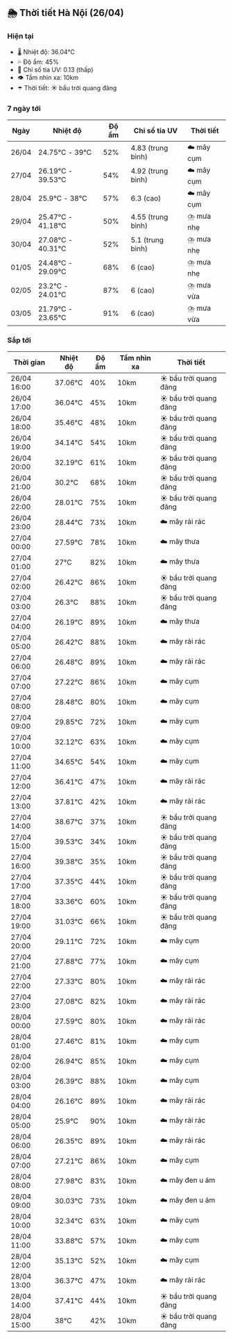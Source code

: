 ## 🌦️ Thời tiết Hà Nội (26/04)

### Hiện tại

- 🌡️ Nhiệt độ: 36.04℃
- 💦 Độ ẩm: 45%
- 🌟 Chỉ số tia UV: 0.13 (thấp)
- 👁️ Tầm nhìn xa: 10km
- ☂️ Thời tiết: ☀️ bầu trời quang đãng

### 7 ngày tới

| Ngày | Nhiệt độ | Độ ẩm | Chỉ số tia UV | Thời tiết |
| --- | --- | --- | --- | --- |
| 26/04 | 24.75℃ - 39℃ | 52% | 4.83 (trung bình) | ☁️ mây cụm |
| 27/04 | 26.19℃ - 39.53℃ | 54% | 4.92 (trung bình) | ☁️ mây cụm |
| 28/04 | 25.9℃ - 38℃ | 57% | 6.3 (cao) | ☁️ mây cụm |
| 29/04 | 25.47℃ - 41.18℃ | 50% | 4.55 (trung bình) | ⛈️ mưa nhẹ |
| 30/04 | 27.08℃ - 40.31℃ | 52% | 5.1 (trung bình) | ⛈️ mưa nhẹ |
| 01/05 | 24.48℃ - 29.09℃ | 68% | 6 (cao) | ⛈️ mưa nhẹ |
| 02/05 | 23.2℃ - 24.01℃ | 87% | 6 (cao) | ⛈️ mưa vừa |
| 03/05 | 21.79℃ - 23.65℃ | 91% | 6 (cao) | ⛈️ mưa vừa |

### Sắp tới

| Thời gian | Nhiệt độ | Độ ẩm | Tầm nhìn xa | Thời tiết |
| --- | --- | --- | --- | --- |
| 26/04 16:00 | 37.06℃ | 40% | 10km | ☀️ bầu trời quang đãng |
| 26/04 17:00 | 36.04℃ | 45% | 10km | ☀️ bầu trời quang đãng |
| 26/04 18:00 | 35.46℃ | 48% | 10km | ☀️ bầu trời quang đãng |
| 26/04 19:00 | 34.14℃ | 54% | 10km | ☀️ bầu trời quang đãng |
| 26/04 20:00 | 32.19℃ | 61% | 10km | ☀️ bầu trời quang đãng |
| 26/04 21:00 | 30.2℃ | 68% | 10km | ☀️ bầu trời quang đãng |
| 26/04 22:00 | 28.01℃ | 75% | 10km | ☀️ bầu trời quang đãng |
| 26/04 23:00 | 28.44℃ | 73% | 10km | ☁️ mây rải rác |
| 27/04 00:00 | 27.59℃ | 78% | 10km | ☁️ mây thưa |
| 27/04 01:00 | 27℃ | 82% | 10km | ☁️ mây thưa |
| 27/04 02:00 | 26.42℃ | 86% | 10km | ☀️ bầu trời quang đãng |
| 27/04 03:00 | 26.3℃ | 88% | 10km | ☀️ bầu trời quang đãng |
| 27/04 04:00 | 26.19℃ | 89% | 10km | ☁️ mây thưa |
| 27/04 05:00 | 26.42℃ | 88% | 10km | ☁️ mây rải rác |
| 27/04 06:00 | 26.48℃ | 89% | 10km | ☁️ mây rải rác |
| 27/04 07:00 | 27.22℃ | 86% | 10km | ☁️ mây cụm |
| 27/04 08:00 | 28.48℃ | 80% | 10km | ☁️ mây cụm |
| 27/04 09:00 | 29.85℃ | 72% | 10km | ☁️ mây cụm |
| 27/04 10:00 | 32.12℃ | 63% | 10km | ☁️ mây cụm |
| 27/04 11:00 | 34.65℃ | 54% | 10km | ☁️ mây cụm |
| 27/04 12:00 | 36.41℃ | 47% | 10km | ☁️ mây rải rác |
| 27/04 13:00 | 37.81℃ | 42% | 10km | ☁️ mây rải rác |
| 27/04 14:00 | 38.67℃ | 37% | 10km | ☀️ bầu trời quang đãng |
| 27/04 15:00 | 39.53℃ | 34% | 10km | ☀️ bầu trời quang đãng |
| 27/04 16:00 | 39.38℃ | 35% | 10km | ☀️ bầu trời quang đãng |
| 27/04 17:00 | 37.35℃ | 44% | 10km | ☀️ bầu trời quang đãng |
| 27/04 18:00 | 33.36℃ | 60% | 10km | ☀️ bầu trời quang đãng |
| 27/04 19:00 | 31.03℃ | 66% | 10km | ☀️ bầu trời quang đãng |
| 27/04 20:00 | 29.11℃ | 72% | 10km | ☁️ mây cụm |
| 27/04 21:00 | 27.88℃ | 77% | 10km | ☁️ mây cụm |
| 27/04 22:00 | 27.33℃ | 80% | 10km | ☁️ mây rải rác |
| 27/04 23:00 | 27.08℃ | 82% | 10km | ☁️ mây rải rác |
| 28/04 00:00 | 27.59℃ | 80% | 10km | ☁️ mây rải rác |
| 28/04 01:00 | 27.46℃ | 81% | 10km | ☁️ mây cụm |
| 28/04 02:00 | 26.94℃ | 85% | 10km | ☁️ mây cụm |
| 28/04 03:00 | 26.39℃ | 88% | 10km | ☁️ mây cụm |
| 28/04 04:00 | 26.16℃ | 89% | 10km | ☁️ mây rải rác |
| 28/04 05:00 | 25.9℃ | 90% | 10km | ☁️ mây rải rác |
| 28/04 06:00 | 26.35℃ | 89% | 10km | ☁️ mây rải rác |
| 28/04 07:00 | 27.21℃ | 86% | 10km | ☁️ mây cụm |
| 28/04 08:00 | 27.98℃ | 83% | 10km | ☁️ mây đen u ám |
| 28/04 09:00 | 30.03℃ | 73% | 10km | ☁️ mây đen u ám |
| 28/04 10:00 | 32.34℃ | 63% | 10km | ☁️ mây cụm |
| 28/04 11:00 | 33.88℃ | 57% | 10km | ☁️ mây cụm |
| 28/04 12:00 | 35.13℃ | 52% | 10km | ☁️ mây cụm |
| 28/04 13:00 | 36.37℃ | 47% | 10km | ☁️ mây rải rác |
| 28/04 14:00 | 37.41℃ | 44% | 10km | ☀️ bầu trời quang đãng |
| 28/04 15:00 | 38℃ | 42% | 10km | ☀️ bầu trời quang đãng |
